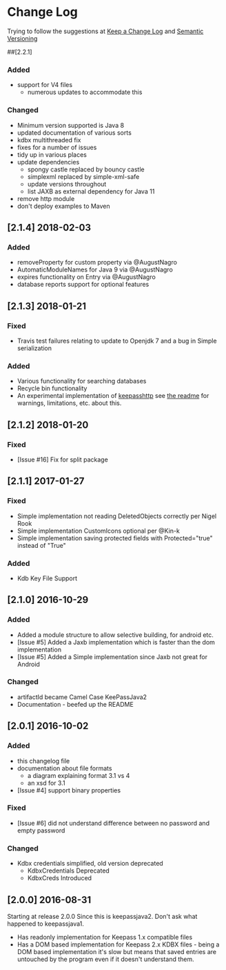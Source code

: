 # Change Log

Trying to follow the suggestions at [Keep a Change Log](http://keepachangelog.com) and [Semantic Versioning](http://semver.org/spec/v2.0.0.html)

##[2.2.1]

### Added

- support for V4 files
  - numerous updates to accommodate this

### Changed

- Minimum version supported is Java 8
- updated documentation of various sorts
- kdbx multithreaded fix
- fixes for a number of issues
- tidy up in various places
- update dependencies
  - spongy castle replaced by bouncy castle
  - simplexml replaced by simple-xml-safe
  - update versions throughout
  - list JAXB as external dependency for Java 11
- remove http module
- don't deploy examples to Maven

## [2.1.4] 2018-02-03

### Added

- removeProperty for custom property via @AugustNagro
- AutomaticModuleNames for Java 9 via @AugustNagro
- expires functionality on Entry via @AugustNagro
- database reports support for optional features

## [2.1.3] 2018-01-21

### Fixed

- Travis test failures relating to update to Openjdk 7 and a bug in Simple serialization

### Added

- Various functionality for searching databases
- Recycle bin functionality
- An experimental implementation of [keepasshttp](https://github.com/pfn/keepasshttp/) see
[the readme](http/readme.md) for warnings, limitations, etc. about this.

## [2.1.2] 2018-01-20

### Fixed

- [Issue #16] Fix for split package

## [2.1.1] 2017-01-27

### Fixed

- Simple implementation not reading DeletedObjects correctly per Nigel Rook
- Simple implementation CustomIcons optional per @Kin-k
- Simple implementation saving protected fields with Protected="true" instead of "True"

### Added

- Kdb Key File Support

## [2.1.0] 2016-10-29
### Added

- Added a module structure to allow selective building, for android etc.
- [Issue #5] Added a Jaxb implementation which is faster than the dom implementation
- [Issue #5] Added a Simple implementation since Jaxb not great for Android

### Changed

- artifactId became Camel Case KeePassJava2
- Documentation - beefed up the README

## [2.0.1] 2016-10-02
### Added

- this changelog file
- documentation about file formats
    - a diagram explaining format 3.1 vs 4
    - an xsd for 3.1
- [Issue #4] support binary properties

### Fixed

- [Issue #6] did not understand difference between no password and empty password

### Changed

- Kdbx credentials simplified, old version deprecated
    - KdbxCredentials Deprecated
    - KdbxCreds Introduced


## [2.0.0] 2016-08-31

Starting at release 2.0.0 Since this is keepassjava2. Don't ask what happened to keepassjava1.

- Has readonly implementation for Keepass 1.x compatible files
- Has a DOM based implementation for Keepass 2.x KDBX files - being a DOM based implementation it's slow but means that saved entries are untouched by the program even if it doesn't understand them.



